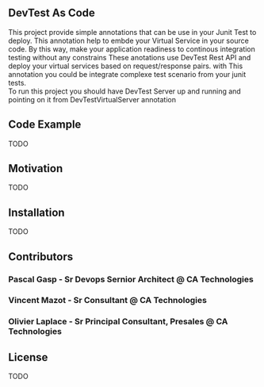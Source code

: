 ## DevTest As Code

This project provide simple annotations that can be use  in your Junit Test to deploy. This annotation help to embde your Virtual Service in your source code. By this way, make your application readiness to continous integration testing without any constrains
These anotations use DevTest Rest API and deploy your virtual services based on request/response pairs. 
with This annotation you could be integrate complexe test scenario from your junit tests.  
To run this project you should have DevTest Server up and running and pointing on it from DevTestVirtualServer annotation

## Code Example

TODO

## Motivation

TODO

## Installation

TODO


## Contributors

### Pascal Gasp - Sr Devops Sernior Architect @ CA Technologies
### Vincent Mazot - Sr Consultant @ CA Technologies
### Olivier Laplace - Sr Principal Consultant, Presales @ CA Technologies

## License

TODO
